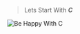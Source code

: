> Lets Start With __*C*__

![Be Happy With C](https://images-wixmp-ed30a86b8c4ca887773594c2.wixmp.com/f/9ffe72f5-f52b-45e4-b6a4-10d10a0f61cd/dbqhrey-670bf4fb-2f02-4688-bff3-094714b20d63.gif?token=eyJ0eXAiOiJKV1QiLCJhbGciOiJIUzI1NiJ9.eyJzdWIiOiJ1cm46YXBwOjdlMGQxODg5ODIyNjQzNzNhNWYwZDQxNWVhMGQyNmUwIiwiaXNzIjoidXJuOmFwcDo3ZTBkMTg4OTgyMjY0MzczYTVmMGQ0MTVlYTBkMjZlMCIsIm9iaiI6W1t7InBhdGgiOiJcL2ZcLzlmZmU3MmY1LWY1MmItNDVlNC1iNmE0LTEwZDEwYTBmNjFjZFwvZGJxaHJleS02NzBiZjRmYi0yZjAyLTQ2ODgtYmZmMy0wOTQ3MTRiMjBkNjMuZ2lmIn1dXSwiYXVkIjpbInVybjpzZXJ2aWNlOmZpbGUuZG93bmxvYWQiXX0.iolzXKjNDVDNM9_ghIydqtgVisgeiORTVHd5M0J_D8A)
